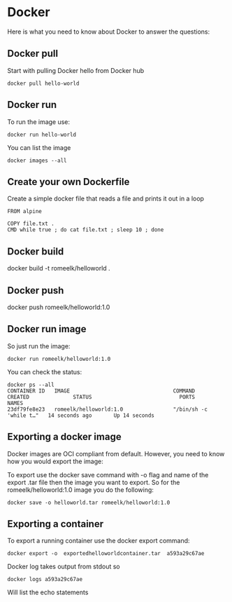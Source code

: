 # Docker

Here is what you need to know about Docker to answer the questions:

## Docker pull
Start with pulling Docker hello from Docker hub

```
docker pull hello-world
```

## Docker run
To run the image use:
```
docker run hello-world
```

You can list the image
```
docker images --all
```

## Create your own Dockerfile

Create a simple docker file that reads a file and prints it out in a loop
```
FROM alpine

COPY file.txt .
CMD while true ; do cat file.txt ; sleep 10 ; done
```

## Docker build 
docker build -t romeelk/helloworld . 

## Docker push
docker push  romeelk/helloworld:1.0  

## Docker run image 
So just run the image:

```
docker run romeelk/helloworld:1.0
```

You can check the status:

```
docker ps --all
CONTAINER ID   IMAGE                                 COMMAND                  CREATED              STATUS                            PORTS                                                                                                                                  NAMES
23df79fe8e23   romeelk/helloworld:1.0                "/bin/sh -c 'while t…"   14 seconds ago       Up 14 seconds         
```
## Exporting a docker image

Docker images are OCI compliant from default. However, you need to know how you would export the image:

To export use the docker save command with -o flag and name of the export .tar file then the image you want to export.
So for the romeelk/helloworld:1.0 image you do the following:
```
docker save -o helloworld.tar romeelk/helloworld:1.0  
```
## Exporting a container

To export a running container use the docker export command:

```
docker export -o  exportedhelloworldcontainer.tar  a593a29c67ae
```

Docker log takes output from stdout so
```
docker logs a593a29c67ae
```
Will list the echo statements
